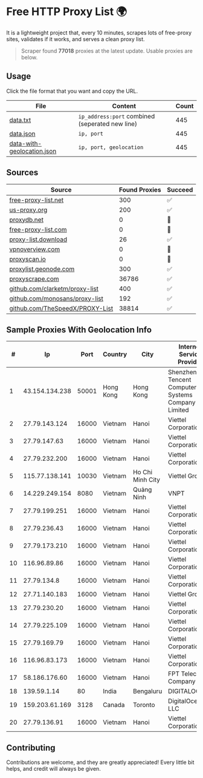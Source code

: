 
# Free HTTP Proxy List 🌍

It is a lightweight project that, every 10 minutes, scrapes lots of free-proxy sites, validates if it works, and serves a clean proxy list.


> Scraper found **77018** proxies at the latest update. Usable proxies are below.

## Usage

Click the file format that you want and copy the URL.


|File|Content|Count|
|----|-------|-----|
|[data.txt](https://raw.githubusercontent.com/themiralay/Proxy-List-World/master/data.txt)|`ip_address:port` combined (seperated new line)|445|
|[data.json](https://raw.githubusercontent.com/themiralay/Proxy-List-World/master/data.json)|`ip, port`|445|
|[data-with-geolocation.json](https://raw.githubusercontent.com/themiralay/Proxy-List-World/master/data-with-geolocation.json)|`ip, port, geolocation`|445|

## Sources

|Source|Found Proxies|Succeed|
|------|-------------|-------|
|[free-proxy-list.net](https://free-proxy-list.net)|300|✅|
|[us-proxy.org](https://www.us-proxy.org)|200|✅|
|[proxydb.net](http://proxydb.net)|0|🚫|
|[free-proxy-list.com](https://free-proxy-list.com/?page=&port=&type%5B%5D=http&type%5B%5D=https&up_time=0&search=Search)|0|🚫|
|[proxy-list.download](https://www.proxy-list.download/HTTP)|26|✅|
|[vpnoverview.com](https://vpnoverview.com/privacy/anonymous-browsing/free-proxy-servers)|0|🚫|
|[proxyscan.io](https://www.proxyscan.io)|0|🚫|
|[proxylist.geonode.com](https://proxylist.geonode.com/api/proxy-list?limit=300&page=1&sort_by=lastChecked&sort_type=desc&protocols=http,https)|300|✅|
|[proxyscrape.com](https://api.proxyscrape.com/v2/?request=displayproxies&protocol=http&timeout=10000&country=all&ssl=all&anonymity=all)|36786|✅|
|[github.com/clarketm/proxy-list](https://raw.githubusercontent.com/clarketm/proxy-list/master/proxy-list-raw.txt)|400|✅|
|[github.com/monosans/proxy-list](https://raw.githubusercontent.com/monosans/proxy-list/main/proxies/http.txt)|192|✅|
|[github.com/TheSpeedX/PROXY-List](https://raw.githubusercontent.com/TheSpeedX/PROXY-List/master/http.txt)|38814|✅|


## Sample Proxies With Geolocation Info

|#|Ip|Port|Country|City|Internet Service Provider|
|-|--|----|-------|----|-------------------------|
|1|43.154.134.238|50001|Hong Kong|Hong Kong|Shenzhen Tencent Computer Systems Company Limited|
|2|27.79.143.124|16000|Vietnam|Hanoi|Viettel Corporation|
|3|27.79.147.63|16000|Vietnam|Hanoi|Viettel Corporation|
|4|27.79.232.200|16000|Vietnam|Hanoi|Viettel Corporation|
|5|115.77.138.141|10030|Vietnam|Ho Chi Minh City|Viettel Group|
|6|14.229.249.154|8080|Vietnam|Quảng Ninh|VNPT|
|7|27.79.199.251|16000|Vietnam|Hanoi|Viettel Corporation|
|8|27.79.236.43|16000|Vietnam|Hanoi|Viettel Corporation|
|9|27.79.173.210|16000|Vietnam|Hanoi|Viettel Corporation|
|10|116.96.89.86|16000|Vietnam|Hanoi|Viettel Corporation|
|11|27.79.134.8|16000|Vietnam|Hanoi|Viettel Corporation|
|12|27.71.140.183|16000|Vietnam|Hanoi|Viettel Group|
|13|27.79.230.20|16000|Vietnam|Hanoi|Viettel Corporation|
|14|27.79.225.109|16000|Vietnam|Hanoi|Viettel Corporation|
|15|27.79.169.79|16000|Vietnam|Hanoi|Viettel Corporation|
|16|116.96.83.173|16000|Vietnam|Hanoi|Viettel Corporation|
|17|58.186.176.60|16000|Vietnam|Hanoi|FPT Telecom Company|
|18|139.59.1.14|80|India|Bengaluru|DIGITALOCEAN|
|19|159.203.61.169|3128|Canada|Toronto|DigitalOcean, LLC|
|20|27.79.136.91|16000|Vietnam|Hanoi|Viettel Corporation|



## Contributing

Contributions are welcome, and they are greatly appreciated! Every
little bit helps, and credit will always be given.

